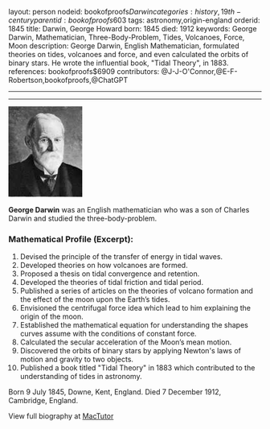 layout: person
nodeid: bookofproofs$Darwin
categories: history,19th-century
parentid: bookofproofs$603
tags: astronomy,origin-england
orderid: 1845
title: Darwin, George Howard
born: 1845
died: 1912
keywords: George Darwin, Mathematician, Three-Body-Problem, Tides, Volcanoes, Force, Moon
description: George Darwin, English Mathematician, formulated theories on tides, volcanoes and force, and even calculated the orbits of binary stars. He wrote the influential book, "Tidal Theory", in 1883.
references: bookofproofs$6909
contributors: @J-J-O'Connor,@E-F-Robertson,bookofproofs,@ChatGPT

---



---

![Darwin.jpg](https://github.com/bookofproofs/bookofproofs.github.io/blob/main/_sources/_assets/images/portraits/Darwin.jpg?raw=true)

**George Darwin** was an English mathematician who was a son of Charles Darwin and studied the three-body-problem.

### Mathematical Profile (Excerpt):
1. Devised the principle of the transfer of energy in tidal waves.
2. Developed theories on how volcanoes are formed.
3. Proposed a thesis on tidal convergence and retention.
4. Developed the theories of tidal friction and tidal period.
5. Published a series of articles on the theories of volcano formation and the effect of the moon upon the Earth’s tides.
6. Envisioned the centrifugal force idea which lead to him explaining the origin of the moon.
7. Established the mathematical equation for understanding the shapes curves assume with the conditions of constant force.
8. Calculated the secular acceleration of the Moon’s mean motion.
9. Discovered the orbits of binary stars by applying Newton's laws of motion and gravity to two objects. 
10. Published a book titled "Tidal Theory" in 1883 which contributed to the understanding of tides in astronomy.

Born 9 July 1845, Downe, Kent, England. Died 7 December 1912, Cambridge, England.

View full biography at [MacTutor](https://mathshistory.st-andrews.ac.uk/Biographies/Darwin/)
